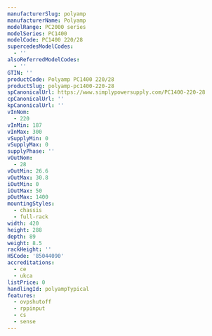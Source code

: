 ```yaml
---
manufacturerSlug: polyamp
manufacturerName: Polyamp
modelRange: PC2000 series
modelSeries: PC1400
modelCode: PC1400 220/28
supercedesModelCodes:
  - ''
alsoReferredModelCodes:
  - ''
GTIN: ''
productCode: Polyamp PC1400 220/28
productSlug: polyamp-pc1400-220-28
spCanonicalUrl: https://www.simplypowersupply.com/PC1400-220-28
cpCanonicalUrl: ''
kpCanonicalUrl: ''
vInNom:
  - 220
vInMin: 187
vInMax: 300
vSupplyMin: 0
vSupplyMax: 0
supplyPhase: ''
vOutNom:
  - 28
vOutMin: 26.6
vOutMax: 30.8
iOutMin: 0
iOutMax: 50
pOutMax: 1400
mountingStyles:
  - chassis
  - full-rack
width: 420
height: 288
depth: 89
weight: 8.5
rackHeight: ''
HSCode: '85044090'
accreditations:
  - ce
  - ukca
listPrice: 0
handlingId: polyampTypical
features:
  - ovpshutoff
  - rppinput
  - cs
  - sense
---
```

